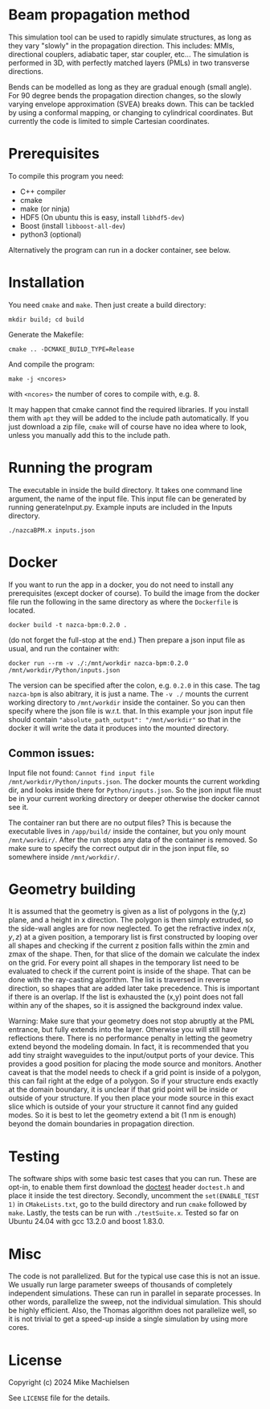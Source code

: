 # Beam propagation method
This simulation tool can be used to rapidly simulate structures, as long as they vary "slowly" in the propagation direction.
This includes: MMIs, directional couplers, adiabatic taper, star coupler, etc...
The simulation is performed in 3D, with perfectly matched layers (PMLs) in two transverse directions.

Bends can be modelled as long as they are gradual enough (small angle). For 90 degree bends the propagation direction changes, so the slowly varying envelope approximation (SVEA) breaks down.
This can be tackled by using a conformal mapping, or changing to cylindrical coordinates. But currently the code is limited to simple Cartesian coordinates.

# Prerequisites

To compile this program you need:
* C++ compiler
* cmake
* make (or ninja)
* HDF5 (On ubuntu this is easy, install `libhdf5-dev`)
* Boost (install `libboost-all-dev`)
* python3 (optional)

Alternatively the program can run in a docker container, see below.

# Installation

You need `cmake` and `make`. Then just create a build directory:

`mkdir build; cd build`

Generate the Makefile:

`cmake .. -DCMAKE_BUILD_TYPE=Release`

And compile the program:

`make -j <ncores>`

with `<ncores>` the number of cores to compile with, e.g. 8.

It may happen that cmake cannot find the required libraries. If you install them with `apt` they will be added to the include path automatically. 
If you just download a zip file, `cmake` will of course have no idea where to look, unless you manually add this to the include path. 

# Running the program
The executable in inside the build directory. It takes one command line argument, the name of the input file.
This input file can be generated by running generateInput.py. Example inputs are included in the Inputs directory.

`./nazcaBPM.x inputs.json`

# Docker
If you want to run the app in a docker, you do not need to install any prerequisites (except docker of course). To build the image from the docker file run the following in the same directory as where the `Dockerfile` is located.

`docker build -t nazca-bpm:0.2.0 .`

(do not forget the full-stop at the end.)
Then prepare a json input file as usual, and run the container with:

`docker run --rm -v ./:/mnt/workdir nazca-bpm:0.2.0 /mnt/workdir/Python/inputs.json`

The version can be specified after the colon, e.g. `0.2.0` in this case. The tag `nazca-bpm` is also abitrary, it is just a name. The `-v ./` mounts the current working directory to `/mnt/workdir` inside the container. So you can then specify where the json file is w.r.t. that. In this example your json input file should contain `"absolute_path_output": "/mnt/workdir"` so that in the docker it will write the data it produces into the mounted directory.

## Common issues:

Input file not found:
`Cannot find input file /mnt/workdir/Python/inputs.json`.
The docker mounts the current workding dir, and looks inside there for `Python/inputs.json`. So the json input file must be in your current working directory or deeper otherwise the docker cannot see it.

The container ran but there are no output files?
This is because the executable lives in `/app/build/` inside the container, but you only mount `/mnt/workdir/`. After the run stops any data of the container is removed. So make sure to specify the correct output dir in the json input file, so somewhere inside `/mnt/workdir/`.

# Geometry building

It is assumed that the geometry is given as a list of polygons in the (y,z) plane, and a height in x direction. The polygon is then simply extruded, so the side-wall angles are for now neglected.
To get the refractive index $n(x,y,z)$ at a given position, a temporary list is first constructed by looping over all shapes and checking if the current z position falls within the zmin and zmax of the shape.
Then, for that slice of the domain we calculate the index on the grid. For every point all shapes in the temporary list need to be evaluated to check if the current point is inside of the shape.
That can be done with the ray-casting algorithm. The list is traversed in reverse direction, so shapes that are added later take precedence.
This is important if there is an overlap. If the list is exhausted the (x,y) point does not fall within any of the shapes, so it is assigned the background index value.

Warning: Make sure that your geometry does not stop abruptly at the PML entrance, but fully extends into the layer. Otherwise you will still have reflections there. There is no performance penalty in letting the geometry extend beyond the modeling domain. In fact, it is recommended that you add tiny straight waveguides to the input/output ports of your device. This provides a good position for placing the mode source and monitors. Another caveat is that the model needs to check if a grid point is inside of a polygon, this can fail right at the edge of a polygon. So if your structure ends exactly at the domain boundary, it is unclear if that grid point will be inside or outside of your structure. If you then place your mode source in this exact slice which is outside of your your structure it cannot find any guided modes. So it is best to let the geometry extend a bit (1 nm is enough) beyond the domain boundaries in propagation direction.

# Testing

The software ships with some basic test cases that you can run. These are opt-in, to enable them first download the [doctest](https://github.com/doctest/doctest) header ``doctest.h`` and place it inside the test directory. Secondly, uncomment the `set(ENABLE_TEST 1)` in `CMakeLists.txt`, go to the build directory and run `cmake` followed by `make`. Lastly, the tests can be run with ``./testSuite.x``. Tested so far on Ubuntu 24.04 with gcc 13.2.0 and boost 1.83.0.

# Misc

The code is not parallelized. But for the typical use case this is not an issue. We usually run large parameter sweeps of thousands of completely independent simulations.
These can run in parallel in separate processes. In other words, parallelize the sweep, not the individual simulation.
This should be highly efficient. Also, the Thomas algorithm does not parallelize well, so it is not trivial to get a speed-up inside a single simulation by using more cores.


# License
Copyright (c) 2024 Mike Machielsen

See `LICENSE` file for the details.

